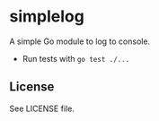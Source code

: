 # simplelog
A simple Go module to log to console.

- Run tests with `go test ./...`

## License
See LICENSE file.